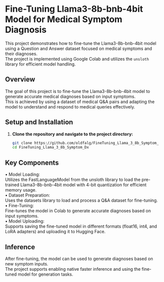 # Fine-Tuning Llama3-8b-bnb-4bit Model for Medical Symptom Diagnosis

This project demonstrates how to fine-tune the Llama3-8b-bnb-4bit model using a Question and Answer dataset focused on medical symptoms and their diagnoses.   
The project is implemented using Google Colab and utilizes the `unsloth` library for efficient model handling.

## Overview

The goal of this project is to fine-tune the Llama3-8b-bnb-4bit model to generate accurate medical diagnoses based on input symptoms.   
This is achieved by using a dataset of medical Q&A pairs and adapting the model to understand and respond to medical queries effectively.

## Setup and Installation

1. **Clone the repository and navigate to the project directory:**

   ```bash
   git clone https://github.com/oldfalg/FineTuning_Llama_3_8b_Symptom_Dx.git
   cd FineTuning_Llama_3_8b_Symptom_Dx


## Key Components

•	Model Loading:   
Utilizes the FastLanguageModel from the unsloth library to load the pre-trained Llama3-8b-bnb-4bit model with 4-bit quantization for efficient memory usage.   
•	Dataset Preparation:   
Uses the datasets library to load and process a Q&A dataset for fine-tuning.   
•	Fine-Tuning:   
Fine-tunes the model in Colab to generate accurate diagnoses based on input symptoms.   
•	Model Uploading:   
Supports saving the fine-tuned model in different formats (float16, int4, and LoRA adapters) and uploading it to Hugging Face.   

## Inference

After fine-tuning, the model can be used to generate diagnoses based on new symptom inputs.   
The project supports enabling native faster inference and using the fine-tuned model for generation tasks.
